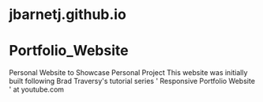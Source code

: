 # jbarnetj.github.io
# Portfolio_Website
Personal Website to Showcase Personal Project 
This website was initially built following Brad Traversy's tutorial series ' Responsive Portfolio Website ' at youtube.com 

